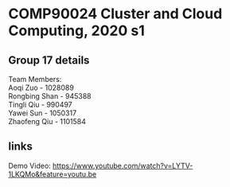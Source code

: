 # COMP90024 Cluster and Cloud Computing, 2020 s1
## Group 17 details
Team Members:  
Aoqi Zuo - 1028089  
Rongbing Shan - 945388  
Tingli Qiu - 990497  
Yawei Sun - 1050317  
Zhaofeng Qiu - 1101584  

## links
Demo Video: https://www.youtube.com/watch?v=LYTV-1LKQMo&feature=youtu.be
